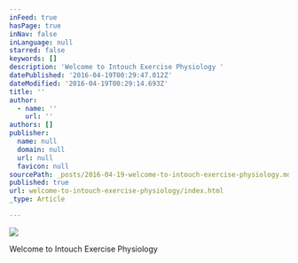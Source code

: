```yaml
---
inFeed: true
hasPage: true
inNav: false
inLanguage: null
starred: false
keywords: []
description: 'Welcome to Intouch Exercise Physiology '
datePublished: '2016-04-19T00:29:47.012Z'
dateModified: '2016-04-19T00:29:14.693Z'
title: ''
author:
  - name: ''
    url: ''
authors: []
publisher:
  name: null
  domain: null
  url: null
  favicon: null
sourcePath: _posts/2016-04-19-welcome-to-intouch-exercise-physiology.md
published: true
url: welcome-to-intouch-exercise-physiology/index.html
_type: Article

---
```

![](https://the-grid-user-content.s3-us-west-2.amazonaws.com/471be228-c81b-4619-993a-9396aea14157.jpg)

Welcome to Intouch Exercise Physiology